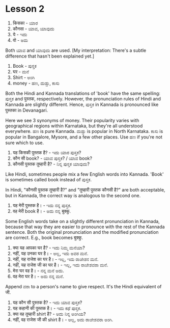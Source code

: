 # Lesson 2

1.  किसका - ಯಾರ
2.  कौनसा - ಯಾವ, ಯಾವುದು
3.  ये - ಇದು
4.  वो - ಅದು

Both ಯಾವ and ಯಾವುದು are used. [My interpretation: There's a subtle difference that hasn't been explained yet.]

1.  Book - ಪುಸ್ತಕ
2.  घर - ಮನೆ
3.  Shirt - ಅಂಗಿ
4.  money - ಹಣ, ದುಡ್ಡು, ಕಾಸು

Both the Hindi and Kannada translations of 'book' have the same spelling: ಪುಸ್ತಕ and पुस्तक, respectively. However, the pronunciation rules of Hindi and Kannada are slightly different. Hence, ಪುಸ್ತಕ in Kannada is pronounced like पुस्तका in Devanagari.

Here we see 3 synonyms of money. Their popularity varies with geographical regions within Karnataka, but they're all understood everywhere. ಹಣ is pure Kannada. ದುಡ್ಡು is popular in North Karnataka. ಕಾಸು is popular in Bangalore, Mysore, and a few other places. Use ಹಣ if you're not sure which to use.

1.  यह किसकी पुस्तक है? - ಇದು ಯಾರ ಪುಸ್ತಕ?
2.  कौन सी book? - ಯಾವ ಪುಸ್ತಕ? / ಯಾವ book?
3.  कौनसी पुस्तक तुम्हारी है? - ನಿನ್ನ ಪುಸ್ತಕ ಯಾವುದು?

Like Hindi, sometimes people mix a few English words into Kannada. 'Book' is sometimes called book instead of ಪುಸ್ತಕ.

In Hindi, "कौनसी पुस्तक तुम्हारी है?" and "तुम्हारी पुस्तक कौनसी है?" are both acceptable, but in Kannada, the correct way is analogous to the second one.

1.  यह मेरी पुस्तक है। - ಇದು ನನ್ನ ಪುಸ್ತಕ.
2.  वह मेरी book है। - ಅದು ನನ್ನ बुक्कु.

Some English words take on a slightly different pronunciation in Kannada, because that way they are easier to pronounce with the rest of the Kannada sentence. Both the original pronunciation and the modified pronunciation are correct. E.g., book becomes बुक्कु.

1.  क्या यह आपका घर है? - ಇದು ನಿಮ್ಮ ಮನೆಯಾ?
2.  नहीं, यह उनका घर है। - ಅಲ್ಲ, ಇದು ಅವರ ಮನೆ.
3.  नहीं, यह राजेश का घर है। - ಇಲ್ಲ, ಇದು ರಾಜೇಶನ ಮನೆ.
4.  नहीं, यह राजेश जी का घर है। - ಇಲ್ಲ, ಇದು ರಾಜೇಶವರಾ ಮನೆ.
5.  मेरा घर वह है। - ನನ್ನ ಮನೆ ಅದು.
6.  वह मेरा घर है। - ಅದು ನನ್ನ ಮನೆ.

Append ವರಾ to a person's name to give respect. It's the Hindi equivalent of जी.

1.  यह कौन सी पुस्तक है? - ಇದು ಯಾವ ಪುಸ್ತಕ?
2.  यह कहानी की पुस्तक है। - ಇದು ಕಥೆ ಪುಸ್ತಕ.
3.  क्या वह तुम्हारी shirt है? - ಅದು ನಿನ್ನ ಅಂಗಿಯ?
4.  नहीं, वह राजेश जी की shirt है। - ಅಲ್ಲ, ಅದು ರಾಜೇಶವರಾ ಅಂಗಿ.

<script type="module" src="https://sharmaeklavya2.github.io/trin/trinUI.js?init=true&addCss=true"></script>